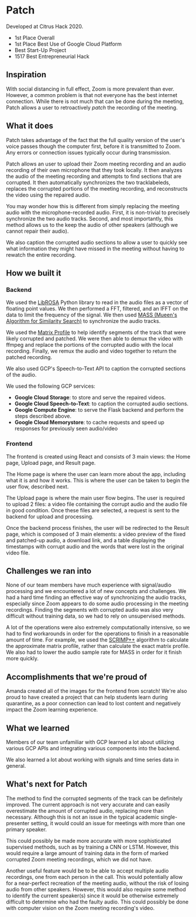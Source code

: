 # Patch
Developed at Citrus Hack 2020.
* 1st Place Overall
* 1st Place Best Use of Google Cloud Platform
* Best Start-Up Project
* 1517 Best Entrepreneurial Hack

## Inspiration
With social distancing in full effect, Zoom is more prevalent than ever. However, a common problem is that not everyone has the best internet connection. While there is not much that can be done during the meeting, Patch allows a user to retroactively _patch_ the recording of the meeting.

## What it does

Patch takes advantage of the fact that the full quality version of the user's voice passes though the computer first, before it is transmitted to Zoom. Any errors or connection issues typically occur during transmission.

Patch allows an user to upload their Zoom meeting recording and an audio recording of their own microphone that they took locally. It then analyzes the audio of the meeting recording and attempts to find sections that are corrupted. It then automatically synchronizes the two tracklabeleds, replaces the corrupted portions of the meeting recording, and reconstructs the video using the repaired audio.

You may wonder how this is different from simply replacing the meeting audio with the microphone-recorded audio. First, it is non-trivial to precisely synchronize the two audio tracks. Second, and most importantly, this method allows us to the keep the audio of other speakers (although we cannot repair their audio).

We also caption the corrupted audio sections to allow a user to quickly see what information they might have missed in the meeting without having to rewatch the entire recording.

## How we built it

### Backend

We used the [LibROSA](https://librosa.github.io/librosa) Python library to read in the audio files as a vector of floating point values. We then performed a FFT, filtered, and an IFFT on the data to limit the frequency of the signal. We then used [MASS (Mueen's Algorithm for Similarity Search)](https://www.cs.unm.edu/~mueen/FastestSimilaritySearch.html) to synchronize the audio tracks.

We used the [Matrix Profile](https://www.cs.ucr.edu/~eamonn/MatrixProfile.html) to help identify segments of the track that were likely corrupted and patched. We were then able to demux the video with ffmpeg and replace the portions of the corrupted audio with the local recording. Finally, we remux the audio and video together to return the patched recording.

We also used GCP's Speech-to-Text API to caption the corrupted sections of the audio.

We used the following GCP services:

- **Google Cloud Storage**: to store and serve the repaired videos.
- **Google Cloud Speech-to-Text**: to caption the corrupted audio sections.
- **Google Compute Engine**: to serve the Flask backend and perform the steps described above.
- **Google Cloud Memorystore**: to cache requests and speed up responses for previously seen audio/video

### Frontend

The frontend is created using React and consists of 3 main views: the Home page, Upload page, and Result page.

The Home page is where the user can learn more about the app, including what it is and how it works. This is where the user can be taken to begin the user flow, described next.

The Upload page is where the main user flow begins. The user is required to upload 2 files: a video file containing the corrupt audio and the audio file in good condition. Once these files are selected, a request is sent to the backend for upload and processing.

Once the backend process finishes, the user will be redirected to the Result page, which is composed of 3 main elements: a video preview of the fixed and patched-up audio, a download link, and a table displaying the timestamps with corrupt audio and the words that were lost in the original video file.

## Challenges we ran into

None of our team members have much experience with signal/audio processing and we encountered a lot of new concepts and challenges. We had a hard time finding an effective way of synchronizing the audio tracks, especially since Zoom appears to do some audio processing in the meeting recordings. Finding the segments with corrupted audio was also very difficult without training data, so we had to rely on unsupervised methods.

A lot of the operations were also extremely computationally intensive, so we had to find workarounds in order for the operations to finish in a reasonable amount of time. For example, we used the [SCRIMP++](https://www.cs.ucr.edu/~eamonn/SCRIMP_ICDM_camera_ready_updated.pdf) algorithm to calculate the approximate matrix profile, rather than calculate the exact matrix profile. We also had to lower the audio sample rate for MASS in order for it finish more quickly.

## Accomplishments that we're proud of

Amanda created all of the images for the frontend from scratch! We're also proud to have created a project that can help students learn during quarantine, as a poor connection can lead to lost content and negatively impact the Zoom learning experience.

## What we learned

Members of our team unfamiliar with GCP learned a lot about utilizing various GCP APIs and integrating various components into the backend.

We also learned a lot about working with signals and time series data in general.

## What's next for Patch

The method to find the corrupted segments of the track can be definitely improved. The current approach is not very accurate and can easily overestimate the amount of corrupted audio, replacing more than necessary. Although this is not an issue in the typical academic single-presenter setting, it would could an issue for meetings with more than one primary speaker.

This could possibly be made more accurate with more sophisticated supervised methods, such as by training a CNN or LSTM. However, this would require a large amount of training data in the form of marked corrupted Zoom meeting recordings, which we did not have.

Another useful feature would be to be able to accept multiple audio recordings, one from each person in the call. This would potentially allow for a near-perfect recreation of the meeting audio, without the risk of losing audio from other speakers. However, this would also require some method to identify the current speaker(s) since it would be otherwise extremely difficult to determine who had the faulty audio. This could possibly be done with computer vision on the Zoom meeting recording's video.
